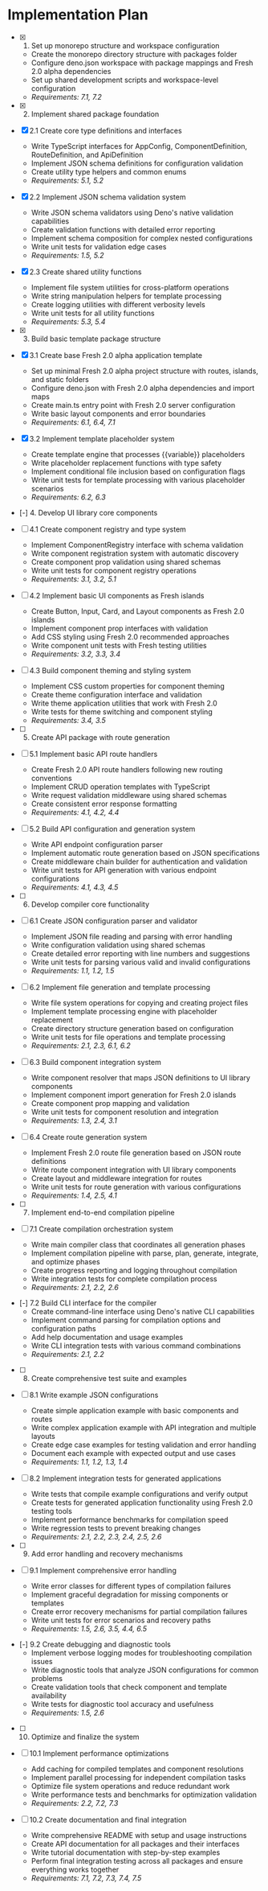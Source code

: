 # Implementation Plan

- [x] 1. Set up monorepo structure and workspace configuration
  - Create the monorepo directory structure with packages folder
  - Configure deno.json workspace with package mappings and Fresh 2.0 alpha dependencies
  - Set up shared development scripts and workspace-level configuration
  - _Requirements: 7.1, 7.2_

- [x] 2. Implement shared package foundation
- [x] 2.1 Create core type definitions and interfaces
  - Write TypeScript interfaces for AppConfig, ComponentDefinition, RouteDefinition, and ApiDefinition
  - Implement JSON schema definitions for configuration validation
  - Create utility type helpers and common enums
  - _Requirements: 5.1, 5.2_

- [x] 2.2 Implement JSON schema validation system
  - Write JSON schema validators using Deno's native validation capabilities
  - Create validation functions with detailed error reporting
  - Implement schema composition for complex nested configurations
  - Write unit tests for validation edge cases
  - _Requirements: 1.5, 5.2_

- [x] 2.3 Create shared utility functions
  - Implement file system utilities for cross-platform operations
  - Write string manipulation helpers for template processing
  - Create logging utilities with different verbosity levels
  - Write unit tests for all utility functions
  - _Requirements: 5.3, 5.4_

- [x] 3. Build basic template package structure
- [x] 3.1 Create base Fresh 2.0 alpha application template
  - Set up minimal Fresh 2.0 alpha project structure with routes, islands, and static folders
  - Configure deno.json with Fresh 2.0 alpha dependencies and import maps
  - Create main.ts entry point with Fresh 2.0 server configuration
  - Write basic layout components and error boundaries
  - _Requirements: 6.1, 6.4, 7.1_

- [x] 3.2 Implement template placeholder system
  - Create template engine that processes {{variable}} placeholders
  - Write placeholder replacement functions with type safety
  - Implement conditional file inclusion based on configuration flags
  - Write unit tests for template processing with various placeholder scenarios
  - _Requirements: 6.2, 6.3_

- [-] 4. Develop UI library core components
- [ ] 4.1 Create component registry and type system
  - Implement ComponentRegistry interface with schema validation
  - Write component registration system with automatic discovery
  - Create component prop validation using shared schemas
  - Write unit tests for component registry operations
  - _Requirements: 3.1, 3.2, 5.1_

- [ ] 4.2 Implement basic UI components as Fresh islands
  - Create Button, Input, Card, and Layout components as Fresh 2.0 islands
  - Implement component prop interfaces with validation
  - Add CSS styling using Fresh 2.0 recommended approaches
  - Write component unit tests with Fresh testing utilities
  - _Requirements: 3.2, 3.3, 3.4_

- [ ] 4.3 Build component theming and styling system
  - Implement CSS custom properties for component theming
  - Create theme configuration interface and validation
  - Write theme application utilities that work with Fresh 2.0
  - Write tests for theme switching and component styling
  - _Requirements: 3.4, 3.5_

- [ ] 5. Create API package with route generation
- [ ] 5.1 Implement basic API route handlers
  - Create Fresh 2.0 API route handlers following new routing conventions
  - Implement CRUD operation templates with TypeScript
  - Write request validation middleware using shared schemas
  - Create consistent error response formatting
  - _Requirements: 4.1, 4.2, 4.4_

- [ ] 5.2 Build API configuration and generation system
  - Write API endpoint configuration parser
  - Implement automatic route generation based on JSON specifications
  - Create middleware chain builder for authentication and validation
  - Write unit tests for API generation with various endpoint configurations
  - _Requirements: 4.1, 4.3, 4.5_

- [ ] 6. Develop compiler core functionality
- [ ] 6.1 Create JSON configuration parser and validator
  - Implement JSON file reading and parsing with error handling
  - Write configuration validation using shared schemas
  - Create detailed error reporting with line numbers and suggestions
  - Write unit tests for parsing various valid and invalid configurations
  - _Requirements: 1.1, 1.2, 1.5_

- [ ] 6.2 Implement file generation and template processing
  - Write file system operations for copying and creating project files
  - Implement template processing engine with placeholder replacement
  - Create directory structure generation based on configuration
  - Write unit tests for file operations and template processing
  - _Requirements: 2.1, 2.3, 6.1, 6.2_

- [ ] 6.3 Build component integration system
  - Write component resolver that maps JSON definitions to UI library components
  - Implement component import generation for Fresh 2.0 islands
  - Create component prop mapping and validation
  - Write unit tests for component resolution and integration
  - _Requirements: 1.3, 2.4, 3.1_

- [ ] 6.4 Create route generation system
  - Implement Fresh 2.0 route file generation based on JSON route definitions
  - Write route component integration with UI library components
  - Create layout and middleware integration for routes
  - Write unit tests for route generation with various configurations
  - _Requirements: 1.4, 2.5, 4.1_

- [ ] 7. Implement end-to-end compilation pipeline
- [ ] 7.1 Create compilation orchestration system
  - Write main compiler class that coordinates all generation phases
  - Implement compilation pipeline with parse, plan, generate, integrate, and optimize phases
  - Create progress reporting and logging throughout compilation
  - Write integration tests for complete compilation process
  - _Requirements: 2.1, 2.2, 2.6_

- [-] 7.2 Build CLI interface for the compiler
  - Create command-line interface using Deno's native CLI capabilities
  - Implement command parsing for compilation options and configuration paths
  - Add help documentation and usage examples
  - Write CLI integration tests with various command combinations
  - _Requirements: 2.1, 2.2_

- [ ] 8. Create comprehensive test suite and examples
- [ ] 8.1 Write example JSON configurations
  - Create simple application example with basic components and routes
  - Write complex application example with API integration and multiple layouts
  - Create edge case examples for testing validation and error handling
  - Document each example with expected output and use cases
  - _Requirements: 1.1, 1.2, 1.3, 1.4_

- [ ] 8.2 Implement integration tests for generated applications
  - Write tests that compile example configurations and verify output
  - Create tests for generated application functionality using Fresh 2.0 testing tools
  - Implement performance benchmarks for compilation speed
  - Write regression tests to prevent breaking changes
  - _Requirements: 2.1, 2.2, 2.3, 2.4, 2.5, 2.6_

- [ ] 9. Add error handling and recovery mechanisms
- [ ] 9.1 Implement comprehensive error handling
  - Write error classes for different types of compilation failures
  - Implement graceful degradation for missing components or templates
  - Create error recovery mechanisms for partial compilation failures
  - Write unit tests for error scenarios and recovery paths
  - _Requirements: 1.5, 2.6, 3.5, 4.4, 6.5_

- [-] 9.2 Create debugging and diagnostic tools
  - Implement verbose logging modes for troubleshooting compilation issues
  - Write diagnostic tools that analyze JSON configurations for common problems
  - Create validation tools that check component and template availability
  - Write tests for diagnostic tool accuracy and usefulness
  - _Requirements: 1.5, 2.6_

- [ ] 10. Optimize and finalize the system
- [ ] 10.1 Implement performance optimizations
  - Add caching for compiled templates and component resolutions
  - Implement parallel processing for independent compilation tasks
  - Optimize file system operations and reduce redundant work
  - Write performance tests and benchmarks for optimization validation
  - _Requirements: 2.2, 7.2, 7.3_

- [ ] 10.2 Create documentation and final integration
  - Write comprehensive README with setup and usage instructions
  - Create API documentation for all packages and their interfaces
  - Write tutorial documentation with step-by-step examples
  - Perform final integration testing across all packages and ensure everything works together
  - _Requirements: 7.1, 7.2, 7.3, 7.4, 7.5_